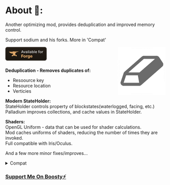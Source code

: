 # About 🔧:

Another optimizing mod, provides deduplication and improved memory control.

Support sodium and his forks. More in 'Compat'

<img align="left" width="130" src="https://github.com/intergrav/devins-badges/blob/v3/assets/cozy/supported/forge_vector.svg">
<img align="right" width="150" src="src/main/resources/logo.png">

<br />
<br />
<br />

**Deduplication - Removes duplicates of:**
- Resoource key
- Resource location
- Verticies

**Modern StateHolder:**
<br />
StateHolder controls property of blockstates(waterlogged, facing, etc.)
<br />
Palladium improves collections, and cache values in StateHolder.

**Shaders:**
<br />
OpenGL Uniform - data that can be used for shader calculations.
<br />
Mod caches uniforms of shaders, reducing the number of times they are invoked.
<br />
Full compatible with Iris/Oculus.

And a few more minor fixes/improves...

<details>
<summary>Compat</summary>

Support Embeddium/Xenon.
<br />
For in game config: 
- on forge needs embeddium/xenon 0.3+.
- on neoforged needs embeddium/xenon

</details>

### [Support Me On Boosty⚡](https://boosty.to/mr_toad)
